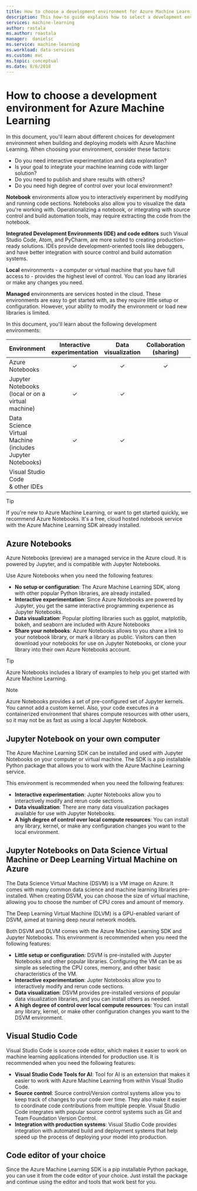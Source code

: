 ```yaml
---
title: How to choose a development environment for Azure Machine Learning  | Microsoft Docs
description: This how-to guide explains how to select a development environment when working with Azure Machine Learning.
services: machine-learning
author: rastala
ms.author: roastala
manager:  danielsc
ms.service: machine-learning
ms.workload: data-services
ms.custom: mvc
ms.topic: conceptual
ms.date: 8/6/2018
---
```


# How to choose a development environment for Azure Machine Learning 

In this document, you'll learn about different choices for development environment when building and deploying models with Azure Machine Learning. When choosing your environment, consider these factors:

* Do you need interactive experimentation and data exploration? 
* Is your goal to integrate your machine learning code with larger solution?
* Do you need to publish and share results with others?
* Do you need high degree of control over your local environment?

__Notebook__ environments allow you to interactively experiment by modifying and running code sections. Notebooks also allow you to visualize the data you're working with. Operationalizing a notebook, or integrating with source control and build automation tools, may require extracting the code from the notebook.

__Integrated Development Environments (IDE) and code editors__ such Visual Studio Code, Atom, and PyCharm, are more suited to creating production-ready solutions. IDEs provide development-oriented tools like debuggers, and have better integration with source control and build automation systems.

__Local__ environments - a computer or virtual machine that you have full access to - provides the highest level of control. You can load any libraries or make any changes you need.

__Managed__ environments are services hosted in the cloud. These environments are easy to get started with, as they require little setup or configuration. However, your ability to modify the environment or load new libraries is limited.

In this document, you'll learn about the following development environments:

| Environment | Interactive<br/>experimentation | Data<br/>visualization | Collaboration<br/>(sharing) | Pre-configured | Control over<br/>environment | Development tools |
| ----- |:-----:|:-----:|:-----:|:-----:|:-----:|:-----:|
| Azure Notebooks | ✓ | ✓ | ✓ | ✓ | Low | 
| Jupyter Notebooks<br/>(local or on a virtual machine) | ✓ | ✓ | &nbsp; | &nbsp; | High |
| Data Science Virtual Machine<br/>(includes Jupyter Notebooks) | ✓ | ✓ | &nbsp; | ✓ | High |
| Visual Studio Code</br>& other IDEs | &nbsp; | &nbsp; | &nbsp; | &nbsp; | High | ✓ |

> [!TIP]
> If you're new to Azure Machine Learning, or want to get started quickly, we recommend Azure Notebooks. It's a free, cloud hosted notebook service with the Azure Machine Learning SDK already installed.

## Azure Notebooks

Azure Notebooks (preview) are a managed service in the Azure cloud. It is powered by Jupyter, and is compatible with Jupyter Notebooks.

Use Azure Notebooks when you need the following features:

* __No setup or configuration__: The Azure Machine Learning SDK, along with other popular Python libraries, are already installed.
* __Interactive experimentation__: Since Azure Notebooks are powered by Jupyter, you get the same interactive programming experience as Jupyter Notebooks.
* __Data visualization__: Popular plotting libraries such as ggplot, matplotlib, bokeh, and seaborn are included with Azure Notebooks
* __Share your notebooks__: Azure Notebooks allows to you share a link to your notebook library, or mark a library as public. Visitors can then download your notebooks for use on Jupyter Notebooks, or clone your library into their own Azure Notebooks account.

> [!TIP]
> Azure Notebooks includes a library of examples to help you get started with Azure Machine Learning.

> [!NOTE]
> Azure Notebooks provides a set of pre-configured set of Jupyter kernels. You cannot add a custom kernel. Also, your code executes in a containerized environment that shares compute resources with other users, so it may not be as fast as using a local Jupyter Notebook. 

## Jupyter Notebook on your own computer

The Azure Machine Learning SDK can be installed and used with Jupyter Notebooks on your computer or virtual machine. The SDK is a pip installable Python package that allows you to work with the Azure Machine Learning service.

This environment is recommended when you need the following features:

* __Interactive experimentation__: Jupter Notebooks allow you to interactively modify and rerun code sections.
* __Data visualization__: There are many data visualization packages available for use with Jupyter Notebooks.
* __A high degree of control over local compute resources__: You can install any library, kernel, or make any configuration changes you want to the local environment.

## Jupyter Notebooks on Data Science Virtual Machine or Deep Learning Virtual Machine on Azure

The Data Science Virtual Machine (DSVM) is a VM image on Azure. It comes with many common data science and machine learning libraries pre-installed. When creating DSVM, you can choose the size of virtual machine, allowing you to choose the number of CPU cores and amount of memory. 

The Deep Learning Virtual Machine (DLVM) is a GPU-enabled variant of DSVM, aimed at training deep neural network models.

Both DSVM and DLVM comes with the Azure Machine Learning SDK and Jupyter Notebooks. This environment is recommended when you need the following features:

* __Little setup or configuration__: DSVM is pre-installed with Jupyter Notebooks and other popular libraries. Configuring the VM can be as simple as selecting the CPU cores, memory, and other basic characteristics of the VM.
* __Interactive experimentation__: Jupter Notebooks allow you to interactively modify and rerun code sections.
* __Data visualization__: DSVM provides pre-installed versions of popular data visualization libraries, and you can install others as needed.
* __A high degree of control over local compute resources__: You can install any library, kernel, or make other configuration changes you want to the DSVM environment.

## Visual Studio Code

Visual Studio Code is source code editor, which makes it easier to work on machine learning applications intended for production use. It is recommended when you need the following features:
 
* __Visual Studio Code Tools for AI__: Tool for AI is an extension that makes it easier to work with Azure Machine Learning from within Visual Studio Code.
* __Source control__: Source control/Version control systems allow you to keep track of changes to your code over time. They also make it easier to coordinate code contributions from multiple people. Visual Studio Code integrates with popular source control systems such as Git and Team Foundation Version Control.
* __Integration with production systems__: Visual Studio Code provides integration with automated build and deployment systems that help speed up the process of deploying your model into production.

## Code editor of your choice

Since the Azure Machine Learning SDK is a pip installable Python package, you can use it from the code editor of your choice. Just install the package and continue using the editor and tools that work best for you.

